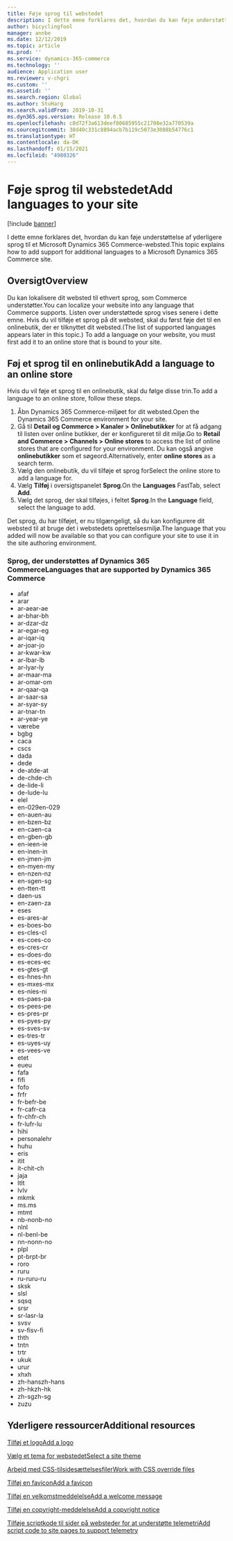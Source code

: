 ```yaml
---
title: Føje sprog til webstedet
description: I dette emne forklares det, hvordan du kan føje understøttelse af yderligere sprog til et Microsoft Dynamics 365 Commerce-websted.
author: bicyclingfool
manager: annbe
ms.date: 12/12/2019
ms.topic: article
ms.prod: ''
ms.service: dynamics-365-commerce
ms.technology: ''
audience: Application user
ms.reviewer: v-chgri
ms.custom: ''
ms.assetid: ''
ms.search.region: Global
ms.author: StuHarg
ms.search.validFrom: 2019-10-31
ms.dyn365.ops.version: Release 10.0.5
ms.openlocfilehash: c8d72f3a613deef80685955c21708e32a770539a
ms.sourcegitcommit: 38d40c331c8894acb7b119c5073e3088b54776c1
ms.translationtype: HT
ms.contentlocale: da-DK
ms.lasthandoff: 01/15/2021
ms.locfileid: "4980326"
---
```

# <a name="add-languages-to-your-site"></a><span data-ttu-id="e6302-103">Føje sprog til webstedet</span><span class="sxs-lookup"><span data-stu-id="e6302-103">Add languages to your site</span></span>


[!include [banner](includes/banner.md)]

<span data-ttu-id="e6302-104">I dette emne forklares det, hvordan du kan føje understøttelse af yderligere sprog til et Microsoft Dynamics 365 Commerce-websted.</span><span class="sxs-lookup"><span data-stu-id="e6302-104">This topic explains how to add support for additional languages to a Microsoft Dynamics 365 Commerce site.</span></span>

## <a name="overview"></a><span data-ttu-id="e6302-105">Oversigt</span><span class="sxs-lookup"><span data-stu-id="e6302-105">Overview</span></span>

<span data-ttu-id="e6302-106">Du kan lokalisere dit websted til ethvert sprog, som Commerce understøtter.</span><span class="sxs-lookup"><span data-stu-id="e6302-106">You can localize your website into any language that Commerce supports.</span></span> <span data-ttu-id="e6302-107">Listen over understøttede sprog vises senere i dette emne. Hvis du vil tilføje et sprog på dit websted, skal du først føje det til en onlinebutik, der er tilknyttet dit websted.</span><span class="sxs-lookup"><span data-stu-id="e6302-107">(The list of supported languages appears later in this topic.) To add a language on your website, you must first add it to an online store that is bound to your site.</span></span>

## <a name="add-a-language-to-an-online-store"></a><span data-ttu-id="e6302-108">Føj et sprog til en onlinebutik</span><span class="sxs-lookup"><span data-stu-id="e6302-108">Add a language to an online store</span></span>

<span data-ttu-id="e6302-109">Hvis du vil føje et sprog til en onlinebutik, skal du følge disse trin.</span><span class="sxs-lookup"><span data-stu-id="e6302-109">To add a language to an online store, follow these steps.</span></span>

1. <span data-ttu-id="e6302-110">Åbn Dynamics 365 Commerce-miljøet for dit websted.</span><span class="sxs-lookup"><span data-stu-id="e6302-110">Open the Dynamics 365 Commerce environment for your site.</span></span>
1. <span data-ttu-id="e6302-111">Gå til **Detail og Commerce \> Kanaler \> Onlinebutikker** for at få adgang til listen over online butikker, der er konfigureret til dit miljø.</span><span class="sxs-lookup"><span data-stu-id="e6302-111">Go to **Retail and Commerce \> Channels \> Online stores** to access the list of online stores that are configured for your environment.</span></span> <span data-ttu-id="e6302-112">Du kan også angive **onlinebutikker** som et søgeord.</span><span class="sxs-lookup"><span data-stu-id="e6302-112">Alternatively, enter **online stores** as a search term.</span></span>
1. <span data-ttu-id="e6302-113">Vælg den onlinebutik, du vil tilføje et sprog for</span><span class="sxs-lookup"><span data-stu-id="e6302-113">Select the online store to add a language for.</span></span>
1. <span data-ttu-id="e6302-114">Vælg **Tilføj** i oversigtspanelet **Sprog**.</span><span class="sxs-lookup"><span data-stu-id="e6302-114">On the **Languages** FastTab, select **Add**.</span></span>
1. <span data-ttu-id="e6302-115">Vælg det sprog, der skal tilføjes, i feltet **Sprog**.</span><span class="sxs-lookup"><span data-stu-id="e6302-115">In the **Language** field, select the language to add.</span></span>

<span data-ttu-id="e6302-116">Det sprog, du har tilføjet, er nu tilgængeligt, så du kan konfigurere dit websted til at bruge det i webstedets oprettelsesmiljø.</span><span class="sxs-lookup"><span data-stu-id="e6302-116">The language that you added will now be available so that you can configure your site to use it in the site authoring environment.</span></span>

### <a name="languages-that-are-supported-by-dynamics-365-commerce"></a><span data-ttu-id="e6302-117">Sprog, der understøttes af Dynamics 365 Commerce</span><span class="sxs-lookup"><span data-stu-id="e6302-117">Languages that are supported by Dynamics 365 Commerce</span></span>

- <span data-ttu-id="e6302-118">af</span><span class="sxs-lookup"><span data-stu-id="e6302-118">af</span></span>
- <span data-ttu-id="e6302-119">ar</span><span class="sxs-lookup"><span data-stu-id="e6302-119">ar</span></span>
- <span data-ttu-id="e6302-120">ar-ae</span><span class="sxs-lookup"><span data-stu-id="e6302-120">ar-ae</span></span>
- <span data-ttu-id="e6302-121">ar-bh</span><span class="sxs-lookup"><span data-stu-id="e6302-121">ar-bh</span></span>
- <span data-ttu-id="e6302-122">ar-dz</span><span class="sxs-lookup"><span data-stu-id="e6302-122">ar-dz</span></span>
- <span data-ttu-id="e6302-123">ar-eg</span><span class="sxs-lookup"><span data-stu-id="e6302-123">ar-eg</span></span>
- <span data-ttu-id="e6302-124">ar-iq</span><span class="sxs-lookup"><span data-stu-id="e6302-124">ar-iq</span></span>
- <span data-ttu-id="e6302-125">ar-jo</span><span class="sxs-lookup"><span data-stu-id="e6302-125">ar-jo</span></span>
- <span data-ttu-id="e6302-126">ar-kw</span><span class="sxs-lookup"><span data-stu-id="e6302-126">ar-kw</span></span>
- <span data-ttu-id="e6302-127">ar-lb</span><span class="sxs-lookup"><span data-stu-id="e6302-127">ar-lb</span></span>
- <span data-ttu-id="e6302-128">ar-ly</span><span class="sxs-lookup"><span data-stu-id="e6302-128">ar-ly</span></span>
- <span data-ttu-id="e6302-129">ar-ma</span><span class="sxs-lookup"><span data-stu-id="e6302-129">ar-ma</span></span>
- <span data-ttu-id="e6302-130">ar-om</span><span class="sxs-lookup"><span data-stu-id="e6302-130">ar-om</span></span>
- <span data-ttu-id="e6302-131">ar-qa</span><span class="sxs-lookup"><span data-stu-id="e6302-131">ar-qa</span></span>
- <span data-ttu-id="e6302-132">ar-sa</span><span class="sxs-lookup"><span data-stu-id="e6302-132">ar-sa</span></span>
- <span data-ttu-id="e6302-133">ar-sy</span><span class="sxs-lookup"><span data-stu-id="e6302-133">ar-sy</span></span>
- <span data-ttu-id="e6302-134">ar-tn</span><span class="sxs-lookup"><span data-stu-id="e6302-134">ar-tn</span></span>
- <span data-ttu-id="e6302-135">ar-ye</span><span class="sxs-lookup"><span data-stu-id="e6302-135">ar-ye</span></span>
- <span data-ttu-id="e6302-136">være</span><span class="sxs-lookup"><span data-stu-id="e6302-136">be</span></span>
- <span data-ttu-id="e6302-137">bg</span><span class="sxs-lookup"><span data-stu-id="e6302-137">bg</span></span>
- <span data-ttu-id="e6302-138">ca</span><span class="sxs-lookup"><span data-stu-id="e6302-138">ca</span></span>
- <span data-ttu-id="e6302-139">cs</span><span class="sxs-lookup"><span data-stu-id="e6302-139">cs</span></span>
- <span data-ttu-id="e6302-140">da</span><span class="sxs-lookup"><span data-stu-id="e6302-140">da</span></span>
- <span data-ttu-id="e6302-141">de</span><span class="sxs-lookup"><span data-stu-id="e6302-141">de</span></span>
- <span data-ttu-id="e6302-142">de-at</span><span class="sxs-lookup"><span data-stu-id="e6302-142">de-at</span></span>
- <span data-ttu-id="e6302-143">de-ch</span><span class="sxs-lookup"><span data-stu-id="e6302-143">de-ch</span></span>
- <span data-ttu-id="e6302-144">de-li</span><span class="sxs-lookup"><span data-stu-id="e6302-144">de-li</span></span>
- <span data-ttu-id="e6302-145">de-lu</span><span class="sxs-lookup"><span data-stu-id="e6302-145">de-lu</span></span>
- <span data-ttu-id="e6302-146">el</span><span class="sxs-lookup"><span data-stu-id="e6302-146">el</span></span>
- <span data-ttu-id="e6302-147">en-029</span><span class="sxs-lookup"><span data-stu-id="e6302-147">en-029</span></span>
- <span data-ttu-id="e6302-148">en-au</span><span class="sxs-lookup"><span data-stu-id="e6302-148">en-au</span></span>
- <span data-ttu-id="e6302-149">en-bz</span><span class="sxs-lookup"><span data-stu-id="e6302-149">en-bz</span></span>
- <span data-ttu-id="e6302-150">en-ca</span><span class="sxs-lookup"><span data-stu-id="e6302-150">en-ca</span></span>
- <span data-ttu-id="e6302-151">en-gb</span><span class="sxs-lookup"><span data-stu-id="e6302-151">en-gb</span></span>
- <span data-ttu-id="e6302-152">en-ie</span><span class="sxs-lookup"><span data-stu-id="e6302-152">en-ie</span></span>
- <span data-ttu-id="e6302-153">en-in</span><span class="sxs-lookup"><span data-stu-id="e6302-153">en-in</span></span>
- <span data-ttu-id="e6302-154">en-jm</span><span class="sxs-lookup"><span data-stu-id="e6302-154">en-jm</span></span>
- <span data-ttu-id="e6302-155">en-my</span><span class="sxs-lookup"><span data-stu-id="e6302-155">en-my</span></span>
- <span data-ttu-id="e6302-156">en-nz</span><span class="sxs-lookup"><span data-stu-id="e6302-156">en-nz</span></span>
- <span data-ttu-id="e6302-157">en-sg</span><span class="sxs-lookup"><span data-stu-id="e6302-157">en-sg</span></span>
- <span data-ttu-id="e6302-158">en-tt</span><span class="sxs-lookup"><span data-stu-id="e6302-158">en-tt</span></span>
- <span data-ttu-id="e6302-159">da</span><span class="sxs-lookup"><span data-stu-id="e6302-159">en-us</span></span>
- <span data-ttu-id="e6302-160">en-za</span><span class="sxs-lookup"><span data-stu-id="e6302-160">en-za</span></span>
- <span data-ttu-id="e6302-161">es</span><span class="sxs-lookup"><span data-stu-id="e6302-161">es</span></span>
- <span data-ttu-id="e6302-162">es-ar</span><span class="sxs-lookup"><span data-stu-id="e6302-162">es-ar</span></span>
- <span data-ttu-id="e6302-163">es-bo</span><span class="sxs-lookup"><span data-stu-id="e6302-163">es-bo</span></span>
- <span data-ttu-id="e6302-164">es-cl</span><span class="sxs-lookup"><span data-stu-id="e6302-164">es-cl</span></span>
- <span data-ttu-id="e6302-165">es-co</span><span class="sxs-lookup"><span data-stu-id="e6302-165">es-co</span></span>
- <span data-ttu-id="e6302-166">es-cr</span><span class="sxs-lookup"><span data-stu-id="e6302-166">es-cr</span></span>
- <span data-ttu-id="e6302-167">es-do</span><span class="sxs-lookup"><span data-stu-id="e6302-167">es-do</span></span>
- <span data-ttu-id="e6302-168">es-ec</span><span class="sxs-lookup"><span data-stu-id="e6302-168">es-ec</span></span>
- <span data-ttu-id="e6302-169">es-gt</span><span class="sxs-lookup"><span data-stu-id="e6302-169">es-gt</span></span>
- <span data-ttu-id="e6302-170">es-hn</span><span class="sxs-lookup"><span data-stu-id="e6302-170">es-hn</span></span>
- <span data-ttu-id="e6302-171">es-mx</span><span class="sxs-lookup"><span data-stu-id="e6302-171">es-mx</span></span>
- <span data-ttu-id="e6302-172">es-ni</span><span class="sxs-lookup"><span data-stu-id="e6302-172">es-ni</span></span>
- <span data-ttu-id="e6302-173">es-pa</span><span class="sxs-lookup"><span data-stu-id="e6302-173">es-pa</span></span>
- <span data-ttu-id="e6302-174">es-pe</span><span class="sxs-lookup"><span data-stu-id="e6302-174">es-pe</span></span>
- <span data-ttu-id="e6302-175">es-pr</span><span class="sxs-lookup"><span data-stu-id="e6302-175">es-pr</span></span>
- <span data-ttu-id="e6302-176">es-py</span><span class="sxs-lookup"><span data-stu-id="e6302-176">es-py</span></span>
- <span data-ttu-id="e6302-177">es-sv</span><span class="sxs-lookup"><span data-stu-id="e6302-177">es-sv</span></span>
- <span data-ttu-id="e6302-178">es-tr</span><span class="sxs-lookup"><span data-stu-id="e6302-178">es-tr</span></span>
- <span data-ttu-id="e6302-179">es-uy</span><span class="sxs-lookup"><span data-stu-id="e6302-179">es-uy</span></span>
- <span data-ttu-id="e6302-180">es-ve</span><span class="sxs-lookup"><span data-stu-id="e6302-180">es-ve</span></span>
- <span data-ttu-id="e6302-181">et</span><span class="sxs-lookup"><span data-stu-id="e6302-181">et</span></span>
- <span data-ttu-id="e6302-182">eu</span><span class="sxs-lookup"><span data-stu-id="e6302-182">eu</span></span>
- <span data-ttu-id="e6302-183">fa</span><span class="sxs-lookup"><span data-stu-id="e6302-183">fa</span></span>
- <span data-ttu-id="e6302-184">fi</span><span class="sxs-lookup"><span data-stu-id="e6302-184">fi</span></span>
- <span data-ttu-id="e6302-185">fo</span><span class="sxs-lookup"><span data-stu-id="e6302-185">fo</span></span>
- <span data-ttu-id="e6302-186">fr</span><span class="sxs-lookup"><span data-stu-id="e6302-186">fr</span></span>
- <span data-ttu-id="e6302-187">fr-be</span><span class="sxs-lookup"><span data-stu-id="e6302-187">fr-be</span></span>
- <span data-ttu-id="e6302-188">fr-ca</span><span class="sxs-lookup"><span data-stu-id="e6302-188">fr-ca</span></span>
- <span data-ttu-id="e6302-189">fr-ch</span><span class="sxs-lookup"><span data-stu-id="e6302-189">fr-ch</span></span>
- <span data-ttu-id="e6302-190">fr-lu</span><span class="sxs-lookup"><span data-stu-id="e6302-190">fr-lu</span></span>
- <span data-ttu-id="e6302-191">hi</span><span class="sxs-lookup"><span data-stu-id="e6302-191">hi</span></span>
- <span data-ttu-id="e6302-192">personale</span><span class="sxs-lookup"><span data-stu-id="e6302-192">hr</span></span>
- <span data-ttu-id="e6302-193">hu</span><span class="sxs-lookup"><span data-stu-id="e6302-193">hu</span></span>
- <span data-ttu-id="e6302-194">er</span><span class="sxs-lookup"><span data-stu-id="e6302-194">is</span></span>
- <span data-ttu-id="e6302-195">it</span><span class="sxs-lookup"><span data-stu-id="e6302-195">it</span></span>
- <span data-ttu-id="e6302-196">it-ch</span><span class="sxs-lookup"><span data-stu-id="e6302-196">it-ch</span></span>
- <span data-ttu-id="e6302-197">ja</span><span class="sxs-lookup"><span data-stu-id="e6302-197">ja</span></span>
- <span data-ttu-id="e6302-198">lt</span><span class="sxs-lookup"><span data-stu-id="e6302-198">lt</span></span>
- <span data-ttu-id="e6302-199">lv</span><span class="sxs-lookup"><span data-stu-id="e6302-199">lv</span></span>
- <span data-ttu-id="e6302-200">mk</span><span class="sxs-lookup"><span data-stu-id="e6302-200">mk</span></span>
- <span data-ttu-id="e6302-201">ms.</span><span class="sxs-lookup"><span data-stu-id="e6302-201">ms</span></span>
- <span data-ttu-id="e6302-202">mt</span><span class="sxs-lookup"><span data-stu-id="e6302-202">mt</span></span>
- <span data-ttu-id="e6302-203">nb-no</span><span class="sxs-lookup"><span data-stu-id="e6302-203">nb-no</span></span>
- <span data-ttu-id="e6302-204">nl</span><span class="sxs-lookup"><span data-stu-id="e6302-204">nl</span></span>
- <span data-ttu-id="e6302-205">nl-be</span><span class="sxs-lookup"><span data-stu-id="e6302-205">nl-be</span></span>
- <span data-ttu-id="e6302-206">nn-no</span><span class="sxs-lookup"><span data-stu-id="e6302-206">nn-no</span></span>
- <span data-ttu-id="e6302-207">pl</span><span class="sxs-lookup"><span data-stu-id="e6302-207">pl</span></span>
- <span data-ttu-id="e6302-208">pt-br</span><span class="sxs-lookup"><span data-stu-id="e6302-208">pt-br</span></span>
- <span data-ttu-id="e6302-209">ro</span><span class="sxs-lookup"><span data-stu-id="e6302-209">ro</span></span>
- <span data-ttu-id="e6302-210">ru</span><span class="sxs-lookup"><span data-stu-id="e6302-210">ru</span></span>
- <span data-ttu-id="e6302-211">ru-ru</span><span class="sxs-lookup"><span data-stu-id="e6302-211">ru-ru</span></span>
- <span data-ttu-id="e6302-212">sk</span><span class="sxs-lookup"><span data-stu-id="e6302-212">sk</span></span>
- <span data-ttu-id="e6302-213">sl</span><span class="sxs-lookup"><span data-stu-id="e6302-213">sl</span></span>
- <span data-ttu-id="e6302-214">sq</span><span class="sxs-lookup"><span data-stu-id="e6302-214">sq</span></span>
- <span data-ttu-id="e6302-215">sr</span><span class="sxs-lookup"><span data-stu-id="e6302-215">sr</span></span>
- <span data-ttu-id="e6302-216">sr-la</span><span class="sxs-lookup"><span data-stu-id="e6302-216">sr-la</span></span>
- <span data-ttu-id="e6302-217">sv</span><span class="sxs-lookup"><span data-stu-id="e6302-217">sv</span></span>
- <span data-ttu-id="e6302-218">sv-fi</span><span class="sxs-lookup"><span data-stu-id="e6302-218">sv-fi</span></span>
- <span data-ttu-id="e6302-219">th</span><span class="sxs-lookup"><span data-stu-id="e6302-219">th</span></span>
- <span data-ttu-id="e6302-220">tn</span><span class="sxs-lookup"><span data-stu-id="e6302-220">tn</span></span>
- <span data-ttu-id="e6302-221">tr</span><span class="sxs-lookup"><span data-stu-id="e6302-221">tr</span></span>
- <span data-ttu-id="e6302-222">uk</span><span class="sxs-lookup"><span data-stu-id="e6302-222">uk</span></span>
- <span data-ttu-id="e6302-223">ur</span><span class="sxs-lookup"><span data-stu-id="e6302-223">ur</span></span>
- <span data-ttu-id="e6302-224">xh</span><span class="sxs-lookup"><span data-stu-id="e6302-224">xh</span></span>
- <span data-ttu-id="e6302-225">zh-hans</span><span class="sxs-lookup"><span data-stu-id="e6302-225">zh-hans</span></span>
- <span data-ttu-id="e6302-226">zh-hk</span><span class="sxs-lookup"><span data-stu-id="e6302-226">zh-hk</span></span>
- <span data-ttu-id="e6302-227">zh-sg</span><span class="sxs-lookup"><span data-stu-id="e6302-227">zh-sg</span></span>
- <span data-ttu-id="e6302-228">zu</span><span class="sxs-lookup"><span data-stu-id="e6302-228">zu</span></span>

## <a name="additional-resources"></a><span data-ttu-id="e6302-229">Yderligere ressourcer</span><span class="sxs-lookup"><span data-stu-id="e6302-229">Additional resources</span></span>

[<span data-ttu-id="e6302-230">Tilføj et logo</span><span class="sxs-lookup"><span data-stu-id="e6302-230">Add a logo</span></span>](add-logo.md)

[<span data-ttu-id="e6302-231">Vælg et tema for webstedet</span><span class="sxs-lookup"><span data-stu-id="e6302-231">Select a site theme</span></span>](select-site-theme.md)

[<span data-ttu-id="e6302-232">Arbejd med CSS-tilsidesættelsesfiler</span><span class="sxs-lookup"><span data-stu-id="e6302-232">Work with CSS override files</span></span>](css-override-files.md)

[<span data-ttu-id="e6302-233">Tilføj en favicon</span><span class="sxs-lookup"><span data-stu-id="e6302-233">Add a favicon</span></span>](add-favicon.md)

[<span data-ttu-id="e6302-234">Tilføj en velkomstmeddelelse</span><span class="sxs-lookup"><span data-stu-id="e6302-234">Add a welcome message</span></span>](add-welcome-message.md)

[<span data-ttu-id="e6302-235">Tilføj en copyright-meddelelse</span><span class="sxs-lookup"><span data-stu-id="e6302-235">Add a copyright notice</span></span>](add-copyright-notice.md)

[<span data-ttu-id="e6302-236">Tilføje scriptkode til sider på websteder for at understøtte telemetri</span><span class="sxs-lookup"><span data-stu-id="e6302-236">Add script code to site pages to support telemetry</span></span>](add-telemetry.md)
